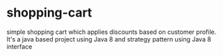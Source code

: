 # shopping-cart
simple shopping cart which applies discounts based on customer profile.
It's a java based project using Java 8 and strategy pattern using Java 8 interface
